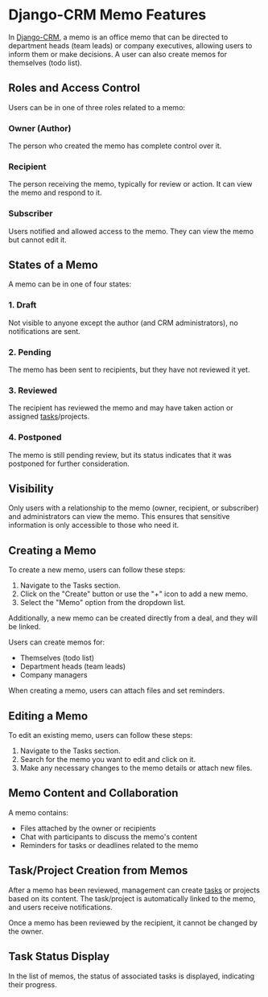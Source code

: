 # Django-CRM Memo Features

In [Django-CRM](https://github.com/DjangoCRM/django-crm), a memo is an office memo that can be directed to department heads (team leads) or company executives, 
allowing users to inform them or make decisions. A user can also create memos for themselves (todo list).

## Roles and Access Control

Users can be in one of three roles related to a memo:

### Owner (Author)

The person who created the memo has complete control over it.

### Recipient

The person receiving the memo, typically for review or action. It can view the memo and respond to it.

### Subscriber

Users notified and allowed access to the memo. They can view the memo but cannot edit it.

## States of a Memo

A memo can be in one of four states:

### 1. Draft

Not visible to anyone except the author (and CRM administrators), no notifications are sent.

### 2. Pending

The memo has been sent to recipients, but they have not reviewed it yet.

### 3. Reviewed

The recipient has reviewed the memo and may have taken action or assigned [tasks](https://github.com/DjangoCRM/django-crm/blob/main/docs/django-crm_task_features.md)/projects.

### 4. Postponed

The memo is still pending review, but its status indicates that it was postponed for further consideration.

## Visibility

Only users with a relationship to the memo (owner, recipient, or subscriber) and administrators can view the memo. This ensures that sensitive information is only accessible to those who need it.

## Creating a Memo

To create a new memo, users can follow these steps:

1. Navigate to the Tasks section.
2. Click on the "Create" button or use the "+" icon to add a new memo.
3. Select the "Memo" option from the dropdown list.

Additionally, a new memo can be created directly from a deal, and they will be linked.

Users can create memos for:

* Themselves (todo list)
* Department heads (team leads)
* Company managers

When creating a memo, users can attach files and set reminders.

## Editing a Memo

To edit an existing memo, users can follow these steps:

1. Navigate to the Tasks section.
2. Search for the memo you want to edit and click on it.
3. Make any necessary changes to the memo details or attach new files.

## Memo Content and Collaboration

A memo contains:

* Files attached by the owner or recipients
* Chat with participants to discuss the memo's content
* Reminders for tasks or deadlines related to the memo

## Task/Project Creation from Memos

After a memo has been reviewed, management can create [tasks](https://github.com/DjangoCRM/django-crm/blob/main/docs/django-crm_task_features.md) or projects based on its content. The task/project is automatically linked to the memo, and users receive notifications.

Once a memo has been reviewed by the recipient, it cannot be changed by the owner.

## Task Status Display

In the list of memos, the status of associated tasks is displayed, indicating their progress.
